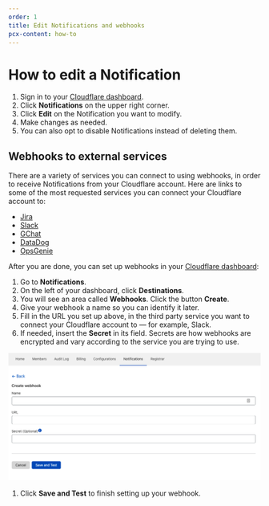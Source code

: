 ```yaml
---
order: 1
title: Edit Notifications and webhooks
pcx-content: how-to
---
```


# How to edit a Notification

1. Sign in to your [Cloudflare dashboard](https://dash.cloudflare.com/login).
1. Click **Notifications** on the upper right corner.
1. Click **Edit** on the Notification you want to modify.
1. Make changes as needed.
1. You can also opt to disable Notifications instead of deleting them. 

## Webhooks to external services

There are a variety of services you can connect to using webhooks, in order to receive Notifications from your Cloudflare account. Here are links to some of the most requested services you can connect your Cloudflare account to:

* [Jira](https://developer.atlassian.com/server/jira/platform/webhooks/) 
* [Slack](https://api.slack.com/messaging/webhooks)
* [GChat](https://developers.google.com/chat/how-tos/webhooks)
* [DataDog](https://docs.datadoghq.com/developers/guide/calling-on-datadog-s-api-with-the-webhooks-integration/)
* [OpsGenie](https://docs.opsgenie.com/docs/integration-api)

After you are done, you can set up webhooks in your [Cloudflare dashboard](https://dash.cloudflare.com/login):

1. Go to **Notifications**. 
1. On the left of your dashboard, click **Destinations**.
1. You will see an area called **Webhooks**. Click the button **Create**.
1. Give your webhook a name so you can identify it later.
1. Fill in the URL you set up above, in the third party service you want to connect your Cloudflare account to — for example, Slack.
1. If needed, insert the **Secret** in its field. Secrets are how webhooks are encrypted and vary according to the service you are trying to use.

  ![Webhooks secret](../../static/images/notifications/webhooks.png)

1. Click **Save and Test** to finish setting up your webhook.
